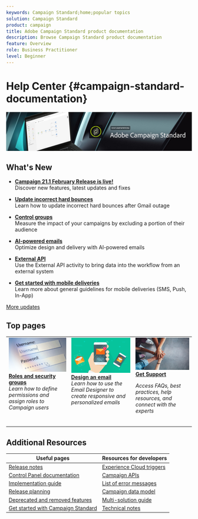 ```yaml
---
keywords: Campaign Standard;home;popular topics
solution: Campaign Standard
product: campaign
title: Adobe Campaign Standard product documentation
description: Browse Campaign Standard product documentation
feature: Overview
role: Business Practitioner
level: Beginner
---
```


# Help Center {#campaign-standard-documentation}

![](start/using/assets/do-not-localize/banner_acs_doc.jpg) 

## What's New

* **[Campaign 21.1 February Release is live!](rn/using/release-notes.md)**<br/> Discover new features, latest updates and fixes

* **[Update incorrect hard bounces](https://helpx.adobe.com/campaign/kb/update-bounce-qualification.html)**<br/> Learn how to update incorrect hard bounces after Gmail outage

* **[Control groups](sending/using/control-group.md)**<br/> Measure the impact of your campaigns by excluding a portion of their audience

* **[AI-powered emails](sending/using/predictive.md)**<br/> Optimize design and delivery with AI-powered emails

* **[External API](automating/using/external-api.md)**<br/> Use the External API activity to bring data into the workflow from an external system

* **[Get started with mobile deliveries](https://helpx.adobe.com/campaign/kb/acs-mobile.html)**<br/> Learn more about general guidelines for mobile deliveries (SMS, Push, In-App)

[More updates](rn/using/documentation-updates.md)

## Top pages

<table style="table-layout:fixed">
<tr>
  <td valign="top">
    <a href="administration/using/about-access-management.md">
      <img alt="Roles" src="start/using/assets/roles.png"/>
    </a>
    <div>
    <a href="administration/using/about-access-management.md"><strong>Roles and security groups</strong></a>
    </div>
    <em>Learn how to define permissions and assign roles to Campaign users</em>
    <br>
  </td>
  <td valign="top">
    <a href="designing/using/designing-content-in-adobe-campaign.md">
      <img alt="Designer" src="start/using/assets/design.png" />
    </a>
    <div>
    <a href="designing/using/designing-content-in-adobe-campaign.md"><strong>Design an email</strong></a>
    </div>
    <em>Learn how to use the Email Designer to create responsive and personalized emails</em>
    <br>
  </td>
  <td valign="top">
       <img alt="Support" src="start/using/assets/do-not-localize/help.jpeg" />
    <div><a href="https://helpx.adobe.com/campaign/kb/ac-support.html">
    <strong>Get Support</strong></a>
    </div>
    <p><em>Access FAQs, best practices, help resources, and connect with the experts</em></p>
    <br>
  </td>
</tr>
</table>

## Additional Resources

| Useful pages | Resources for developers |
|---|---|
| [Release notes](rn/using/release-notes.md) | [Experience Cloud triggers](integrating/using/about-adobe-experience-cloud-triggers.md) |
| [Control Panel documentation](https://docs.adobe.com/content/help/en/control-panel/using/control-panel-home.html) | [Campaign APIs](api/using/get-started-apis.md) |
| [Implementation guide](https://helpx.adobe.com/campaign/kb/campaign-standard-implementation-guide.html) |  [List of error messages](https://docs.adobe.com/content/help/en/campaign-classic/technicalresources/error_messages/error_codes.html) |
| [Release planning](rn/using/release-planning.md) | [Campaign data model](developing/using/datamodel-introduction.md) |
| [Deprecated and removed features](rn/using/deprecated-features.md) | [Multi-solution guide](integrating/using/get-started-campaign-integrations.md) |
| [Get started with Campaign Standard](start/using/about-campaign-standard.md) | [Technical notes](https://helpx.adobe.com/campaign/kb/acs-article-list.html) |
